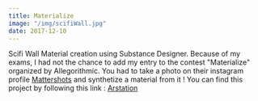 ```yaml
---
title: Materialize
image: "/img/scifiWall.jpg"
date: 2017-12-10
---
```

Scifi Wall Material creation using Substance Designer.
Because of my exams, I had not the chance to add my entry to the contest "Materialize"
organized by Allegorithmic.
You had to take a photo on their instagram profile [Mattershots](https://www.instagram.com/mattershots/) and synthetize a material
from it !
You can find this project by following this link : [Arstation](https://www.artstation.com/artwork/PrXn3)

